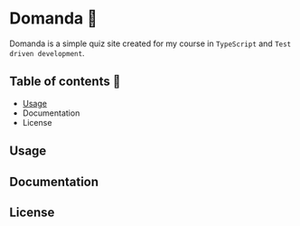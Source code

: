 # Domanda 🎨

Domanda is a simple quiz site created for my course in `TypeScript` and `Test driven development`.

## Table of contents 📖

- <a href="#usage">Usage</a>
- Documentation
- License

## Usage

## Documentation

## License
